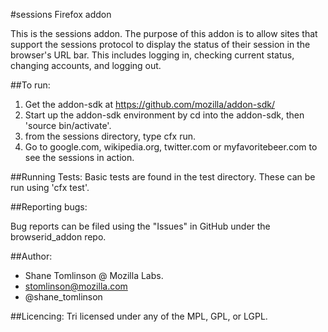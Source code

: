 #sessions Firefox addon

This is the sessions addon.  The purpose of this addon is to allow 
sites that support the sessions protocol to display the status of their session 
in the browser's URL bar.  This includes logging in, checking current status, 
changing accounts, and logging out.

##To run:
1. Get the addon-sdk at https://github.com/mozilla/addon-sdk/
2. Start up the addon-sdk environment by cd into the addon-sdk, then 'source 
   bin/activate'.
3. from the sessions directory, type cfx run.
4. Go to google.com, wikipedia.org, twitter.com or myfavoritebeer.com to see 
   the sessions in action.


##Running Tests:
Basic tests are found in the test directory. These can be run using 'cfx test'.

##Reporting bugs:

Bug reports can be filed using the "Issues" in GitHub under the browserid_addon repo.

##Author:
* Shane Tomlinson @ Mozilla Labs.
* stomlinson@mozilla.com
* @shane_tomlinson

##Licencing:
Tri licensed under any of the MPL, GPL, or LGPL.

